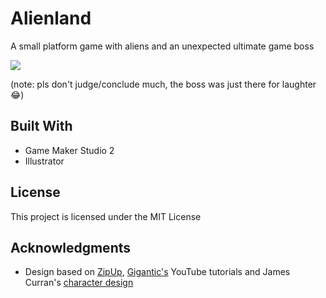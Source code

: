 # Alienland

A small platform game with aliens and an unexpected ultimate game boss

![](preview.gif)

(note: pls don't judge/conclude much, the boss was just there for laughter :joy:)

## Built With

- Game Maker Studio 2
- Illustrator

## License

This project is licensed under the MIT License

## Acknowledgments

- Design based on [ZipUp](https://www.youtube.com/watch?v=UxZ-JPO55E0), [Gigantic's](https://www.youtube.com/watch?v=Dd5UkKCnE10) YouTube tutorials and James Curran's [character design](https://www.instagram.com/p/BMjQHCNAXj8)
